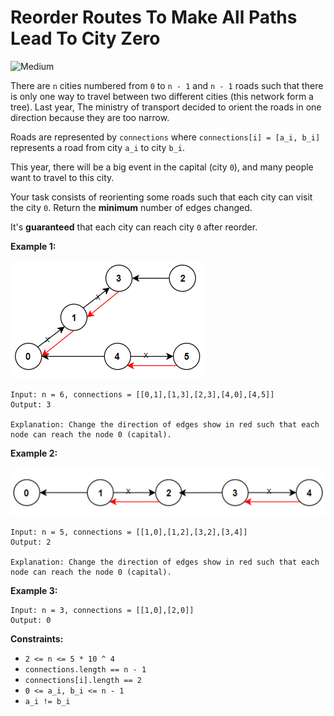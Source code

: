 # Reorder Routes To Make All Paths Lead To City Zero

![Medium](https://img.shields.io/badge/Difficulty-Medium-yellow)

There are `n` cities numbered from `0` to `n - 1` and `n - 1` roads such that there is only one way to travel between two different cities (this network form a tree). Last year, The ministry of transport decided to orient the roads in one direction because they are too narrow.

Roads are represented by `connections` where `connections[i] = [a_i, b_i]` represents a road from city `a_i` to city `b_i`.

This year, there will be a big event in the capital (city `0`), and many people want to travel to this city.

Your task consists of reorienting some roads such that each city can visit the city `0`. Return the **minimum** number of edges changed.

It's **guaranteed** that each city can reach city `0` after reorder.

 

**Example 1:**

![ex1](eg1.png)

```
Input: n = 6, connections = [[0,1],[1,3],[2,3],[4,0],[4,5]]
Output: 3

Explanation: Change the direction of edges show in red such that each node can reach the node 0 (capital).
```
**Example 2:**

![ex2](eg2.png)

```
Input: n = 5, connections = [[1,0],[1,2],[3,2],[3,4]]
Output: 2

Explanation: Change the direction of edges show in red such that each node can reach the node 0 (capital).
```
**Example 3:**
```
Input: n = 3, connections = [[1,0],[2,0]]
Output: 0
```

**Constraints:**

- `2 <= n <= 5 * 10 ^ 4`
- `connections.length == n - 1`
- `connections[i].length == 2`
- `0 <= a_i, b_i <= n - 1`
- `a_i != b_i`
